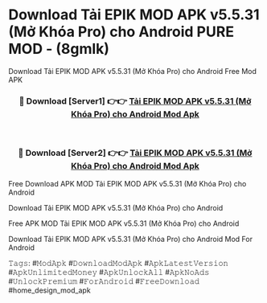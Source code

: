 # Download Tải EPIK MOD APK v5.5.31 (Mở Khóa Pro) cho Android PURE MOD - (8gmlk)
Download Tải EPIK MOD APK v5.5.31 (Mở Khóa Pro) cho Android Free Mod APK

<div align="center">
<h3>🔴 Download [Server1] 👉👉 <a href="https://apk-comot.site?title=Tải_EPIK_MOD_APK_v5.5.31_(Mở_Khóa_Pro)_cho_Android">Tải EPIK MOD APK v5.5.31 (Mở Khóa Pro) cho Android Mod Apk</a></h3><br>

<h3>🔴 Download [Server2] 👉👉 <a href="https://apk-comot.site?title=Tải_EPIK_MOD_APK_v5.5.31_(Mở_Khóa_Pro)_cho_Android">Tải EPIK MOD APK v5.5.31 (Mở Khóa Pro) cho Android Mod Apk</a></h3>
</div>


Free Download APK MOD Tải EPIK MOD APK v5.5.31 (Mở Khóa Pro) cho Android

Download Tải EPIK MOD APK v5.5.31 (Mở Khóa Pro) cho Android 

Free APK MOD Tải EPIK MOD APK v5.5.31 (Mở Khóa Pro) cho Android 

Download Tải EPIK MOD APK v5.5.31 (Mở Khóa Pro) cho Android Mod For Android

𝚃𝚊𝚐𝚜: #𝙼𝚘𝚍𝙰𝚙𝚔 #𝙳𝚘𝚠𝚗𝚕𝚘𝚊𝚍𝙼𝚘𝚍𝙰𝚙𝚔 #𝙰𝚙𝚔𝙻𝚊𝚝𝚎𝚜𝚝𝚅𝚎𝚛𝚜𝚒𝚘𝚗 #𝙰𝚙𝚔𝚄𝚗𝚕𝚒𝚖𝚒𝚝𝚎𝚍𝙼𝚘𝚗𝚎𝚢 #𝙰𝚙𝚔𝚄𝚗𝚕𝚘𝚌𝚔𝙰𝚕𝚕 #𝙰𝚙𝚔𝙽𝚘𝙰𝚍𝚜 #𝚄𝚗𝚕𝚘𝚌𝚔𝙿𝚛𝚎𝚖𝚒𝚞𝚖 #𝙵𝚘𝚛𝙰𝚗𝚍𝚛𝚘𝚒𝚍 #𝙵𝚛𝚎𝚎𝙳𝚘𝚠𝚗𝚕𝚘𝚊𝚍 #home_design_mod_apk